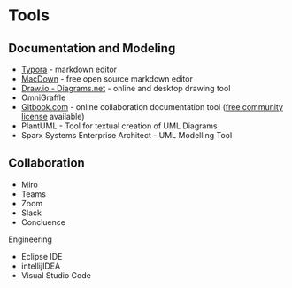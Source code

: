 # Tools

## Documentation and Modeling

* [Typora](https://typora.io) - markdown editor
* [MacDown](https://macdown.uranusjr.com/) - free  open source markdown editor
* [Draw.io - Diagrams.net](https://www.draw.io/) - online and desktop drawing tool
* OmniGraffle
* [Gitbook.com](https://www.gitbook.com/) - online collaboration documentation tool \([free community license](https://www.gitbook.com/pricing) available\)
* PlantUML - Tool for textual creation of UML Diagrams
* Sparx Systems Enterprise Architect - UML Modelling Tool

## Collaboration

* Miro
* Teams
* Zoom
* Slack
* Concluence

Engineering

* Eclipse IDE
* intellijIDEA
* Visual Studio Code



